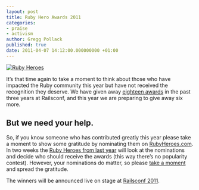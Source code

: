 ```yaml
---
layout: post
title: Ruby Hero Awards 2011
categories:
- praise
- activism
author: Gregg Pollack
published: true
date: 2011-04-07 14:12:00.000000000 +01:00
---
```

<p><a href="http://rubyheroes.com" title="Ruby Hero Awards"><img src="/assets/2010/3/26/RubyHero_1.gif" alt="Ruby Heroes"></a></p>
<p>It&#8217;s that time again to take a moment to think about those who have impacted the Ruby community this year but have not received the recognition they deserve.  We have given away <a href="http://www.rubyheroes.com/heroes" title="Previous Ruby Heroes">eighteen awards</a> in the past three years at Railsconf, and this year we are preparing to give away six more.</p>
<h2>But we need your help.</h2>
<p>So, if you know someone who has contributed greatly this year please take a moment to show some gratitude by nominating them on <a href="http://rubyheroes.com">RubyHeroes.com</a>.  In two weeks the <a href="http://rubyheroes.com/heroes">Ruby Heroes from last year</a> will look at the nominations and decide who should receive the awards (this way there&#8217;s no popularity contest).  However, your nominations do matter, so please <a href="http://rubyheroes.com">take a moment</a> and spread the gratitude.</p>
<p>The winners will be announced live on stage at <a href="http://en.oreilly.com/rails2011">Railsconf 2011</a>.</p>